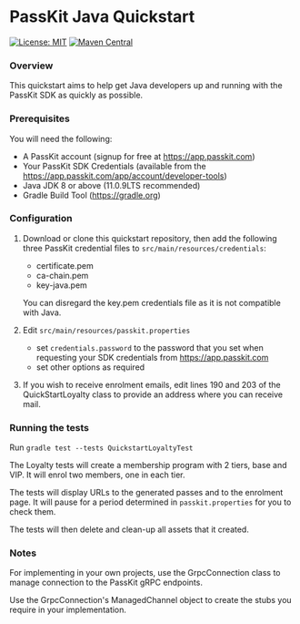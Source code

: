 PassKit Java Quickstart
=======================

[![License: MIT](https://img.shields.io/badge/License-MIT-yellow.svg)](https://opensource.org/licenses/MIT)
[![Maven Central](https://img.shields.io/maven-central/v/com.passkit.grpc/sdk.svg?label=Maven%20Central)](https://search.maven.org/artifact/com.passkit.grpc/sdk)

### Overview

This quickstart aims to help  get Java developers up and running with the PassKit SDK as quickly as possible.

### Prerequisites

You will need the following:

- A PassKit account (signup for free at https://app.passkit.com)
- Your PassKit SDK Credentials (available from the https://app.passkit.com/app/account/developer-tools)
- Java JDK 8 or above (11.0.9LTS recommended)
- Gradle Build Tool (https://gradle.org)

### Configuration

1. Download or clone this quickstart repository, then add the following three PassKit credential files to `src/main/resources/credentials`:
    - certificate.pem
    - ca-chain.pem
    - key-java.pem
    
    You can disregard the key.pem credentials file as it is not compatible with Java.

2. Edit `src/main/resources/passkit.properties`
    - set `credentials.password` to the password that you set when requesting your SDK credentials from https://app.passkit.com
    - set other options as required
    
3. If you wish to receive enrolment emails, edit lines 190 and 203 of the QuickStartLoyalty class to provide an address where you can receive mail.    
    
### Running the tests

Run `gradle test --tests QuickstartLoyaltyTest`

The Loyalty tests will create a membership program with 2 tiers, base and VIP.  It will enrol two members, one in each tier.

The tests will display URLs to the generated passes and to the enrolment page.  It will pause for a period determined in `passkit.properties` for you to check them.

The tests will then delete and clean-up all assets that it created.

### Notes

For implementing in your own projects, use the GrpcConnection class to manage connection to the PassKit gRPC endpoints.

Use the GrpcConnection's ManagedChannel object to create the stubs you require in your implementation. 


